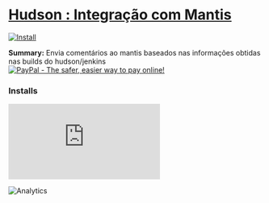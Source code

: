 # [Hudson : Integração com Mantis](.)

[![Install](../../resources/image/install_button.jpg)](../../../../raw/master/scripts/Hudson_Integracao_com_Mantis/178643.user.js)

**Summary:** Envia comentários ao mantis baseados nas informações obtidas nas builds do hudson/jenkins<br />
[![PayPal - The safer, easier way to pay online!](https://www.paypalobjects.com/en_US/i/btn/btn_donate_SM.gif "PayPal - The safer, easier way to pay online!")](https://goo.gl/DNfg2w)

### Installs

![Daily installs](https://gm.wesley.eti.br/count.php?id=scripts/Hudson_Integracao_com_Mantis/178643.user.js&type=image)

![Analytics](https://ga-beacon.appspot.com/UA-462297-6/master/Hudson_Integracao_com_Mantis?pixel)
